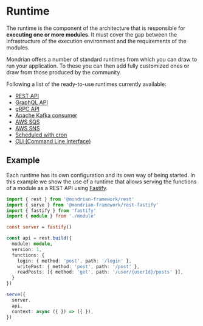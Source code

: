 # Runtime

The runtime is the component of the architecture that is responsible for **executing one or more modules**. It must cover the gap between the infrastructure of the execution environment and the requirements of the modules.

Mondrian offers a number of standard runtimes from which you can draw to run your application. To these you can then add fully customized ones or draw from those produced by the community.

Following a list of the ready-to-use runtimes currently available:
- [REST API](./API/01-REST-OpenAPI.md)
- [GraphQL API](./API/02-GraphQL-API.md)
- [gRPC API](./API/03-gRPC-API.md)
- [Apache Kafka consumer](./queue-consumer/01-Apache%20Kafka.md)
- [AWS SQS](./queue-consumer/02-AWS%20SQS.md)
- [AWS SNS](./queue-consumer/03-AWS%20SNS.md)
- [Scheduled with cron](./03-scheduled.md)
- [CLI (Command Line Interface)](./04-cli.md)

## Example

Each runtime has its own configuration and its own way of being started. In this example we show the use of a runtime that allows serving the functions of a module as a REST API using [Fastify](https://fastify.dev/).

```ts showLineNumbers
import { rest } from '@mondrian-framework/rest'
import { serve } from '@mondrian-framework/rest-fastify'
import { fastify } from 'fastify'
import { module } from './module'

const server = fastify()

const api = rest.build({
  module: module,
  version: 1,
  functions: {
    login: { method: 'post', path: '/login' },
    writePost: { method: 'post', path: '/post' },
    readPosts: [{ method: 'get', path: '/user/{userId}/posts' }],
  }
})

serve({
  server,
  api,
  context: async ({ }) => ({ }),
})
```


